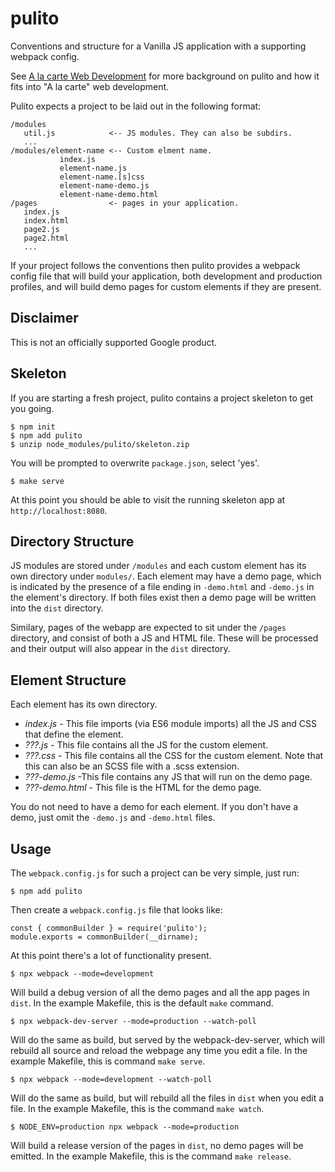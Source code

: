 # pulito

Conventions and structure for a Vanilla JS application with a supporting webpack config.

See [A la carte Web Development](https://bitworking.org/news/2018/03/a-la-carte-web-development)
for more background on pulito and how it fits into "A la carte" web
development.

Pulito expects a project to be laid out in the following format:

    /modules
       util.js            <-- JS modules. They can also be subdirs.
       ...
    /modules/element-name <-- Custom elment name.
               index.js
               element-name.js
               element-name.[s]css
               element-name-demo.js
               element-name-demo.html
    /pages                <- pages in your application.
       index.js
       index.html
       page2.js
       page2.html
       ...

If your project follows the conventions then pulito provides a webpack config
file that will build your application, both development and production profiles,
and will build demo pages for custom elements if they are present.

Disclaimer
----------

This is not an officially supported Google product.

Skeleton
--------

If you are starting a fresh project, pulito contains a project skeleton
to get you going.

    $ npm init
    $ npm add pulito
    $ unzip node_modules/pulito/skeleton.zip

You will be prompted to overwrite `package.json`, select 'yes'.

    $ make serve

At this point you should be able to visit the running skeleton
app at `http://localhost:8080`.

Directory Structure
-------------------

JS modules are stored under `/modules` and each custom element has its own
directory under `modules/`. Each element may have a demo page, which is
indicated by the presence of a file ending in `-demo.html` and `-demo.js` in
the element's directory. If both files exist then a demo page will be written
into the `dist` directory.

Similary, pages of the webapp are expected to sit under the `/pages`
directory, and consist of both a JS and HTML file. These will be processed and
their output will also appear in the `dist` directory.

Element Structure
-----------------

Each element has its own directory.

* *index.js* - This file imports (via ES6 module imports) all the JS and CSS that define the element.
* *???.js* - This file contains all the JS for the custom element.
* *???.css* - This file contains all the CSS for the custom element. Note that this can also be an SCSS file with a .scss extension.
* *???-demo.js* -This file contains any JS that will run on the demo page.
* *???-demo.html* - This file is the HTML for the demo page.

You do not need to have a demo for each element. If you don't have
a demo, just omit the `-demo.js` and `-demo.html` files.

Usage
-----

The `webpack.config.js` for such a project can be very simple, just run:

    $ npm add pulito

Then create a `webpack.config.js` file that looks like:

    const { commonBuilder } = require('pulito');
    module.exports = commonBuilder(__dirname);

At this point there's a lot of functionality present.

    $ npx webpack --mode=development

Will build a debug version of all the demo pages and all the app pages
in `dist`. In the example Makefile, this is the default `make` command.

    $ npx webpack-dev-server --mode=production --watch-poll

Will do the same as build, but served by the webpack-dev-server, which
will rebuild all source and reload the webpage any time you edit a file.
In the example Makefile, this is command `make serve`.

    $ npx webpack --mode=development --watch-poll

Will do the same as build, but will rebuild all the files in `dist`
when you edit a file. In the example Makefile, this is the command `make watch`.

    $ NODE_ENV=production npx webpack --mode=production

Will build a release version of the pages in `dist`, no demo pages will be
emitted. In the example Makefile, this is the command `make release`.
